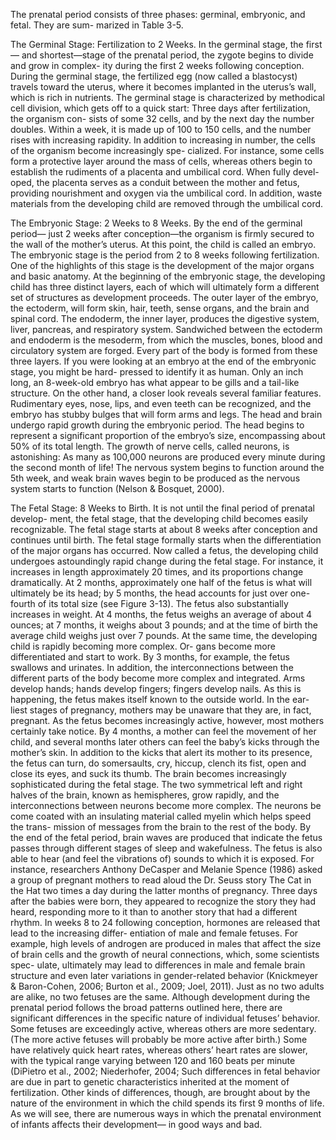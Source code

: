 The prenatal period consists of three phases: germinal, embryonic, and
fetal. They are sum- marized in Table 3-5.

The Germinal Stage: Fertilization to 2 Weeks. In the germinal stage, the
first— and shortest—stage of the prenatal period, the zygote begins
to divide and grow in complex- ity during the first 2 weeks following
conception. During the germinal stage, the fertilized egg (now called
a blastocyst) travels toward the uterus, where it becomes implanted in
the uterus’s wall, which is rich in nutrients. The germinal stage is
characterized by methodical cell division, which gets off to a quick start:
Three days after fertilization, the organism con- sists of some 32 cells,
and by the next day the number doubles. Within a week, it is made up of 100
to 150 cells, and the number rises with increasing rapidity.  In addition
to increasing in number, the cells of the organism become increasingly spe-
cialized. For instance, some cells form a protective layer around the mass
of cells, whereas others begin to establish the rudiments of a placenta and
umbilical cord. When fully devel- oped, the placenta serves as a conduit
between the mother and fetus, providing nourishment and oxygen via the
umbilical cord. In addition, waste materials from the developing child are
removed through the umbilical cord.

The Embryonic Stage: 2 Weeks to 8 Weeks. By the end of the germinal period—
just 2 weeks after conception—the organism is firmly secured to the wall
of the mother’s uterus. At this point, the child is called an embryo. The
embryonic stage is the period from 2 to 8 weeks following fertilization. One
of the highlights of this stage is the development of the major organs and
basic anatomy.  At the beginning of the embryonic stage, the developing child
has three distinct layers, each of which will ultimately form a different
set of structures as development proceeds. The outer layer of the embryo,
the ectoderm, will form skin, hair, teeth, sense organs, and the brain and
spinal cord. The endoderm, the inner layer, produces the digestive system,
liver, pancreas, and respiratory system. Sandwiched between the ectoderm and
endoderm is the mesoderm, from which the muscles, bones, blood and circulatory
system are forged. Every part of the body is formed from these three layers.
If you were looking at an embryo at the end of the embryonic stage, you might
be hard- pressed to identify it as human. Only an inch long, an 8-week-old
embryo has what appear to be gills and a tail-like structure. On the other
hand, a closer look reveals several familiar features. Rudimentary eyes, nose,
lips, and even teeth can be recognized, and the embryo has stubby bulges that
will form arms and legs.  The head and brain undergo rapid growth during the
embryonic period. The head begins to represent a significant proportion of the
embryo’s size, encompassing about 50% of its total length. The growth of
nerve cells, called neurons, is astonishing: As many as 100,000 neurons are
produced every minute during the second month of life! The nervous system
begins to function around the 5th week, and weak brain waves begin to be
produced as the nervous system starts to function (Nelson & Bosquet, 2000).

The Fetal Stage: 8 Weeks to Birth. It is not until the final period
of prenatal develop- ment, the fetal stage, that the developing child
becomes easily recognizable. The fetal stage starts at about 8 weeks after
conception and continues until birth. The fetal stage formally starts when
the differentiation of the major organs has occurred.  Now called a fetus,
the developing child undergoes astoundingly rapid change during the fetal
stage. For instance, it increases in length approximately 20 times, and its
proportions change dramatically. At 2 months, approximately one half of the
fetus is what will ultimately be its head; by 5 months, the head accounts
for just over one-fourth of its total size (see ­Figure 3-13). The fetus
also substantially increases in weight. At 4 months, the fetus weighs an
average of about 4 ounces; at 7 months, it weighs about 3 pounds; and at
the time of birth the average child weighs just over 7 pounds.  At the
same time, the developing child is rapidly becoming more complex. Or- gans
become more differentiated and start to work. By 3 months, for example,
the fetus swallows and urinates. In addition, the interconnections between
the different parts of the body become more complex and integrated. Arms
develop hands; hands develop fingers; fingers develop nails.  As this is
happening, the fetus makes itself known to the outside world. In the ear-
liest stages of pregnancy, mothers may be unaware that they are, in fact,
pregnant. As the fetus becomes increasingly active, however, most mothers
certainly take notice. By 4 months, a mother can feel the movement of her
child, and several months later others can feel the baby’s kicks through
the mother’s skin. In addition to the kicks that alert its mother to its
presence, the fetus can turn, do somersaults, cry, hiccup, clench its fist,
open and close its eyes, and suck its thumb.  The brain becomes increasingly
sophisticated during the fetal stage. The two symmetrical left and right halves
of the brain, known as hemispheres, grow rapidly, and the interconnections
between neurons become more complex. The neurons be come coated with an
insulating material called myelin which helps speed the trans- mission of
messages from the brain to the rest of the body.  By the end of the fetal
period, brain waves are produced that indicate the fetus passes through
different stages of sleep and wakefulness. The fetus is also able to hear
(and feel the vibrations of) sounds to which it is exposed. For instance,
researchers Anthony DeCasper and Melanie Spence (1986) asked a group of
pregnant mothers to read aloud the Dr. Seuss story The Cat in the Hat two
times a day during the latter months of pregnancy. Three days after the
babies were born, they appeared to recognize the story they had heard,
responding more to it than to another story that had a different rhythm.
In weeks 8 to 24 following conception, hormones are released that lead to the
increasing differ- entiation of male and female fetuses. For example, high
levels of androgen are produced in males that affect the size of brain cells
and the growth of neural connections, which, some scientists spec- ulate,
ultimately may lead to differences in male and female brain structure and
even later variations in gender-related behavior (Knickmeyer & Baron-Cohen,
2006; Burton et al., 2009; Joel, 2011).  Just as no two adults are alike,
no two fetuses are the same. Although development during the prenatal period
follows the broad patterns outlined here, there are significant differences
in the specific nature of individual fetuses’ behavior. Some fetuses are
exceedingly active, whereas others are more sedentary. (The more active
fetuses will probably be more active after birth.)  Some have relatively
quick heart rates, whereas others’ heart rates are slower, with the typical
range varying between 120 and 160 beats per minute (DiPietro et al., 2002;
Niederhofer, 2004; Such differences in fetal behavior are due in part to
genetic characteristics inherited at the moment of fertilization. Other kinds
of differences, though, are brought about by the nature of the environment
in which the child spends its first 9 months of life. As we will see, there
are numerous ways in which the prenatal environment of infants affects their
­development— in good ways and bad.
